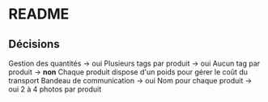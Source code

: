 # README

Décisions
-------
Gestion des quantités → oui
Plusieurs tags par produit → oui
Aucun tag par produit → **non**
Chaque produit dispose d'un poids pour gérer le coût du transport
Bandeau de communication → oui
Nom pour chaque produit → oui
2 à 4 photos par produit

